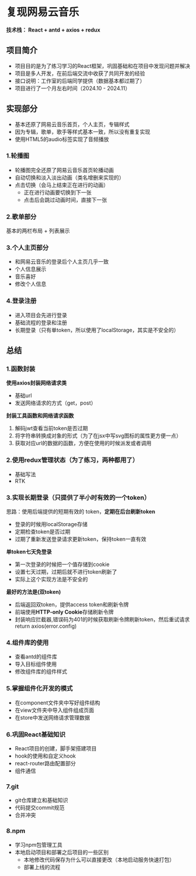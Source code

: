 # 复现网易云音乐

**技术栈： React + antd + axios + redux**

## 项目简介
* 项目目的是为了练习学习的React框架，巩固基础和在项目中发现问题并解决
* 项目是多人开发，在前后端交流中收获了共同开发的经验
* 接口说明：工作室的后端同学提供（数据基本都过期了）
* 项目进行了一个月左右时间（2024.10 - 2024.11）



## 实现部分

* 基本还原了网易云音乐首页，个人主页，专辑样式
* 因为专辑，歌单，歌手等样式基本一致，所以没有重复实现
* 使用HTML5的audio标签实现了音频播放



### 1.轮播图

* 轮播图完全还原了网易云音乐首页轮播动画
* 自动切换和淡入淡出动画（类名增删来实现的）
* 点击切换（会马上结束正在进行的动画）
  * 正在进行动画要切换到下一张
  * 点击后会跳过动画时间，直接下一张

### 2.歌单部分

基本的两栏布局 + 列表展示

### 3.个人主页部分

* 和网易云音乐的登录后个人主页几乎一致
* 个人信息展示
* 音乐喜好
* 修改个人信息

### 4.登录注册

* 进入项目会先进行登录
* 基础流程的登录和注册
* 长期登录（只有单token，所以使用了localStorage，其实是不安全的）



## 总结

### 1.函数封装
**使用axios封装网络请求类**
* 基础url
* 发送网络请求的方式（get，post）

**封装工具函数和网络请求函数**
1. 解码jwt查看当前token是否过期
2. 将字符串转换成对象的形式（为了在jsx中写svg图标的属性更方便一点）
3. 获取对应url的数据的函数，方便在使用的时候派发或者调用

### 2.使用redux管理状态（为了练习，两种都用了）
* 基础写法
* RTK

### 3.实现长期登录（只提供了半小时有效的一个token）

思路：使用后端提供的短期有效的 token，**定期在后台刷新token**

* 登录的时候用localStorage存储
* 定期检查token是否过期
* 过期了重新发送登录请求更新token，保持token一直有效

**单token七天免登录**

* 第一次登录的时候把一个值存储到cookie
* 设置七天过期，过期后就不进行token刷新了
* 实际上这个实现方法是不安全的

**最好的方法是(双token)**

* 后端返回双token，提供access token和刷新令牌
* 前端使用**HTTP-only Cookie**存储刷新令牌
* 封装响应拦截器,错误码为401的时候获取刷新令牌刷新token，然后重试请求return axios(error.config)

### 4.组件库的使用
* 查看antd的组件库
* 导入目标组件使用
* 修改组件库的组件样式

### 5.掌握组件化开发的模式
* 在component文件夹中写好组件结构
* 在view文件夹中导入组件组成页面
* 在store中发送网络请求管理数据

### 6.巩固React基础知识
* React项目的创建，脚手架搭建项目
* hook的使用和自定义hook
* react-router路由配置部分
* 组件通信

### 7.git
* git仓库建立和基础知识
* 代码提交commit规范
* 合并冲突

### 8.npm
* 学习npm包管理工具
* 本地启动项目和部署之后项目的一些区别
  * 本地修改代码保存为什么可以直接更改（本地启动服务快速打包）
  * 部署上线的流程



















